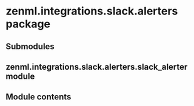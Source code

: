 # zenml.integrations.slack.alerters package

## Submodules

## zenml.integrations.slack.alerters.slack_alerter module

## Module contents
